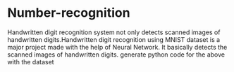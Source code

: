 # Number-recognition
Handwritten digit recognition system not only detects scanned images of handwritten digits.Handwritten digit recognition using MNIST dataset is a major project made with the help of Neural Network. It basically detects the scanned images of handwritten digits. generate python code for the above with the dataset
